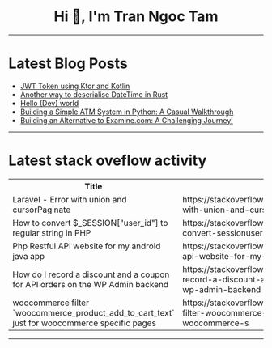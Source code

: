 <h1 align="center">Hi 👋, I'm Tran Ngoc Tam</h1>

---

# Latest Blog Posts 
<!-- BLOG-POST-LIST:START -->
- [JWT Token using Ktor and Kotlin](https://dev.to/neverloveddev/jwt-token-using-ktor-and-kotlin-1ibl)
- [Another way to deserialise DateTime in Rust](https://dev.to/thiagomg/another-way-to-deserialise-datetime-in-rust-kja)
- [Hello &lpar;Dev&rpar; world](https://dev.to/ian808/hello-dev-world-42ab)
- [Building a Simple ATM System in Python: A Casual Walkthrough](https://dev.to/bhavesh_jadhav_dc5b8ed28b/building-a-simple-atm-system-in-python-a-casual-walkthrough-194n)
- [Building an Alternative to Examine.com: A Challenging Journey!](https://dev.to/lilouartz/building-an-alternative-to-examinecom-a-challenging-journey-2omo)
<!-- BLOG-POST-LIST:END -->

---

# Latest stack oveflow activity
<table>
  <tr><th>Title</th><th>Link</th></tr>
  <!-- STACKOVERFLOW:START --><tr><td>Laravel - Error with union and cursorPaginate</td><td>https://stackoverflow.com/questions/78567795/laravel-error-with-union-and-cursorpaginate</td></tr><tr><td>How to convert $_SESSION[&quot;user_id&quot;] to regular string in PHP</td><td>https://stackoverflow.com/questions/78567760/how-to-convert-sessionuser-id-to-regular-string-in-php</td></tr><tr><td>Php Restful API website for my android java app</td><td>https://stackoverflow.com/questions/78567753/php-restful-api-website-for-my-android-java-app</td></tr><tr><td>How do I record a discount and a coupon for API orders on the WP Admin backend</td><td>https://stackoverflow.com/questions/78567478/how-do-i-record-a-discount-and-a-coupon-for-api-orders-on-the-wp-admin-backend</td></tr><tr><td>woocommerce filter `woocommerce_product_add_to_cart_text` just for woocommerce specific pages</td><td>https://stackoverflow.com/questions/78567358/woocommerce-filter-woocommerce-product-add-to-cart-text-just-for-woocommerce-s</td></tr><!-- STACKOVERFLOW:END -->
</table>

---


